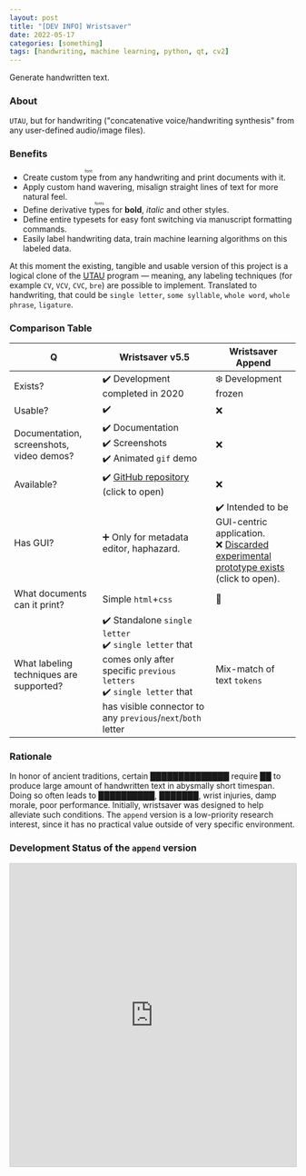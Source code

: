 ```yaml
---
layout: post
title: "[DEV INFO] Wristsaver"
date: 2022-05-17
categories: [something]
tags: [handwriting, machine learning, python, qt, cv2]
---
```


Generate handwritten text.

<!--more-->

### About

`UTAU`, but for handwriting ("concatenative voice/handwriting synthesis" from any user-defined audio/image files).

### Benefits

- Create custom <ruby>type<rt>font</rt></ruby> from any handwriting and print documents with it.
- Apply custom hand wavering, misalign straight lines of text for more natural feel.
- Define derivative <ruby>types<rt>fonts</rt></ruby> for **bold**, *italic* and other styles.
- Define entire typesets for easy font switching via manuscript formatting commands.
- Easily label handwriting data, train machine learning algorithms on this labeled data.

At this moment the existing, tangible and usable version of this project is a logical clone of the [UTAU](https://en.wikipedia.org/wiki/Utau) program — meaning, any labeling techniques (for example `CV`, `VCV`, `CVC`, `bre`) are possible to implement. Translated to handwriting, that could be `single letter`, `some syllable`, `whole word`, `whole phrase`, `ligature`.

### Comparison Table

| Q | Wristsaver v5.5 | Wristsaver Append |
| --- | --- | --- |
| Exists? | ✔️ Development completed in 2020 | ❄️ Development frozen |
| Usable? | ✔️ | ❌ |
| Documentation, screenshots, video demos? | ✔️ Documentation<br>✔️ Screenshots<br>✔️ Animated `gif` demo | ❌ |
| Available? | ✔️ [GitHub repository](https://github.com/gggrv/edu_archive_wristsaver_v5.5) (click to open) | ❌ |
| Has GUI? | ➕ Only for metadata editor, haphazard. | ✔️ Intended to be GUI-centric application.<br>❌ [Discarded experimental prototype exists](https://github.com/gggrv/wristsaver_append) (click to open). |
| What documents can it print? | Simple `html`+`css` | 🤔 |
| What labeling techniques are supported? | ✔️ Standalone `single letter`<br>✔️ `single letter` that comes only after specific `previous letters`<br>✔️ `single letter` that has visible connector to any `previous`/`next`/`both` letter | Mix-match of text `tokens` |

### Rationale

In honor of ancient traditions, certain ██████████████ require ██ to produce large amount of handwritten text in abysmally short timespan. Doing so often leads to ██████████, ███████, wrist injuries, damp morale, poor performance. Initially, wristsaver was designed to help alleviate such conditions. The `append` version is a low-priority research interest, since it has no practical value outside of very specific environment.

### Development Status of the `append` version

<iframe class="airtable-embed" src="https://airtable.com/embed/shrL3loO2LIA3xI7w?backgroundColor=grayLight&viewControls=on" frameborder="0" onmousewheel="" width="100%" height="533" style="background: transparent; border: 1px solid #ccc;"></iframe>
